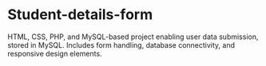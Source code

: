 # Student-details-form
 HTML, CSS, PHP, and MySQL-based project enabling user data submission, stored in MySQL. Includes form handling, database connectivity, and responsive design elements.
